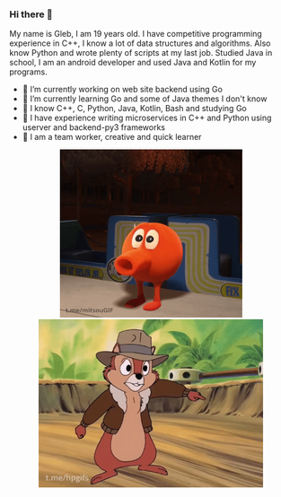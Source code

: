 ### Hi there 👋

My name is Gleb, I am 19 years old. I have competitive programming experience in C++, I know a lot of data structures and algorithms. Also know Python and wrote plenty of scripts at my last job. Studied Java in school, I am an android developer and used Java and Kotlin for my programs.

- 🔭 I’m currently working on web site backend using Go 
- 🌱 I’m currently learning Go and some of Java themes I don't know
- 🚀 I know C++, C, Python, Java, Kotlin, Bash and studying Go
- 🎲 I have experience writing microservices in C++ and Python using userver and backend-py3 frameworks
- 🍣 I am a team worker, creative and quick learner

<div align="center">
  <img src="https://github.com/Galebickosikasa/galebickosikasa/blob/main/source1.gif" width="325" height="300">
  <img src="https://github.com/Galebickosikasa/galebickosikasa/blob/main/source2.gif" width="400" height="300">
</div>

<!--
**Galebickosikasa/galebickosikasa** is a ✨ _special_ ✨ repository because its `README.md` (this file) appears on your GitHub profile.


Here are some ideas to get you started:

- 🔭 I’m currently working on ...
- 🌱 I’m currently learning ...
- 👯 I’m looking to collaborate on ...
- 🤔 I’m looking for help with ...
- 💬 Ask me about ...
- 📫 How to reach me: ...
- 😄 Pronouns: ...
- ⚡ Fun fact: ...
-->
